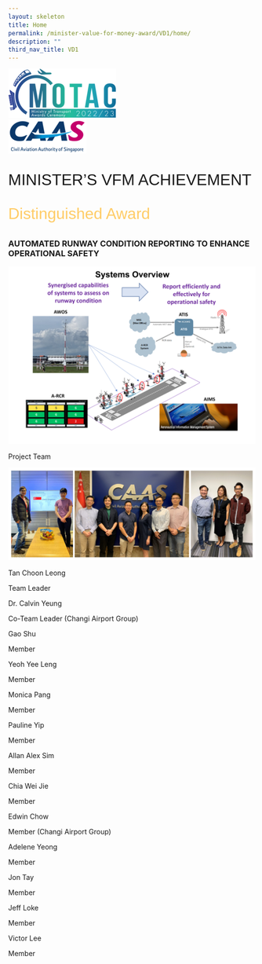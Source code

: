 ```yaml
---
layout: skeleton
title: Home
permalink: /minister-value-for-money-award/VD1/home/
description: ""
third_nav_title: VD1
---
```

<style>
  .raleway-font {
    font-family: "Raleway", sans-serif;
    font-size: 2rem;
  }

  .distinguished-award {
    font-family: 'Vivaldi', sans-serif;
    font-size: 2rem;
    color: #ffcc66;
  }

</style>

<div class="container py-5 bg-card">
  <div class="row">
    <div class="col-sm-12 pt-4 pb-3 text-center">
      <img src="/images/Logos/MOTAC_header.png" alt="motac logo" class="img-fluid" />
    </div>
  </div>
  <div class="row border border-4 border-info">
    <div class="col-sm-4 py-3 text-center d-flex flex-column align-items-center justify-content-center">
      <img src="/images/Logos/CAAS.png" class="img-fluid" alt="CAAS" />
    </div>
    <div class="col-sm-8 py-3 text-center bg-primary d-flex justify-content-center flex-column aligin-items-center">
      <p class="mb-0 text-light font-weight-bold raleway-font"> MINISTER’S VFM ACHIEVEMENT </p>
      <p class="mb-0 distinguished-award">Distinguished Award</p>
    </div>
  </div>
  <div class="row">
    <div class="col-12">
      <h3 class="text-center text-primary font-weight-bold ">AUTOMATED RUNWAY CONDITION REPORTING TO ENHANCE OPERATIONAL SAFETY</h3>
      <img src="/images/VFM/VD1/VD1 IconicPic2.png" class="img-fluid border my-5" />
    </div>
  </div>
  <div class="row">
    <div class="col-sm-12 text-center py-2 my-2 bg-secondary">
      <p class="mb-0 h3 text-primary font-weight-bold text-uppercase"> Project Team​ </p>
    </div>
    <div class="col-sm-11 text-center mx-auto ">
      <img src="/images/VFM/VD1/Team_Photo_Combined.jpg" class="img-fluid border border-5 border-secondary" alt="" />
    </div>
    <div class="row py-5">
      <div class="col-sm-6">
        <div class="row">
          <div class="col-sm-6">
            <p class="mb-2 h5 text-primary font-weight-bold"> Tan Choon Leong </p>
          </div>
          <div class="col-sm-6">
            <p class="mb-2 h5 text-primary font-weight-bold"> Team Leader​ </p>
          </div>
        </div>
        <div class="row">
          <div class="col-sm-6">
            <p class="mb-2 h5 text-primary font-weight-bold"> Dr. Calvin Yeung </p>
          </div>
          <div class="col-sm-6">
            <p class="mb-2 h5 text-primary font-weight-bold"> Co-Team Leader (Changi Airport Group) </p>
          </div>
        </div>
        <div class="row">
          <div class="col-sm-6">
            <p class="mb-2 h5 text-primary font-weight-bold"> Gao Shu </p>
          </div>
          <div class="col-sm-6">
            <p class="mb-2 h5 text-primary font-weight-bold"> Member </p>
          </div>
        </div>
        <div class="row">
          <div class="col-sm-6">
            <p class="mb-2 h5 text-primary font-weight-bold"> Yeoh Yee Leng </p>
          </div>
          <div class="col-sm-6">
            <p class="mb-2 h5 text-primary font-weight-bold"> Member </p>
          </div>
        </div>
        <div class="row">
          <div class="col-sm-6">
            <p class="mb-2 h5 text-primary font-weight-bold"> Monica Pang </p>
          </div>
          <div class="col-sm-6">
            <p class="mb-2 h5 text-primary font-weight-bold"> Member </p>
          </div>
        </div>
        <div class="row">
          <div class="col-sm-6">
            <p class="mb-2 h5 text-primary font-weight-bold"> Pauline Yip </p>
          </div>
          <div class="col-sm-6">
            <p class="mb-2 h5 text-primary font-weight-bold"> Member </p>
          </div>
        </div>
      </div>
      <div class="col-sm-6">
        <div class="row">
          <div class="col-sm-6">
            <p class="mb-2 h5 text-primary font-weight-bold"> Allan Alex Sim </p>
          </div>
          <div class="col-sm-6">
            <p class="mb-2 h5 text-primary font-weight-bold"> Member  </p>
          </div>
        </div>
        <div class="row">
          <div class="col-sm-6">
            <p class="mb-2 h5 text-primary font-weight-bold"> Chia Wei Jie </p>
          </div>
          <div class="col-sm-6">
            <p class="mb-2 h5 text-primary font-weight-bold"> Member  </p>
          </div>
        </div>
        <div class="row">
          <div class="col-sm-6">
            <p class="mb-2 h5 text-primary font-weight-bold"> Edwin Chow​ </p>
          </div>
          <div class="col-sm-6">
            <p class="mb-2 h5 text-primary font-weight-bold"> Member (Changi Airport Group) </p>
          </div>
        </div>
        <div class="row">
          <div class="col-sm-6">
            <p class="mb-2 h5 text-primary font-weight-bold"> Adelene Yeong​ </p>
          </div>
          <div class="col-sm-6">
            <p class="mb-2 h5 text-primary font-weight-bold"> Member </p>
          </div>
        </div>
        <div class="row">
          <div class="col-sm-6">
            <p class="mb-2 h5 text-primary font-weight-bold"> Jon Tay​ </p>
          </div>
          <div class="col-sm-6">
            <p class="mb-2 h5 text-primary font-weight-bold"> Member </p>
          </div>
        </div>
        <div class="row">
          <div class="col-sm-6">
            <p class="mb-2 h5 text-primary font-weight-bold"> Jeff Loke​ </p>
          </div>
          <div class="col-sm-6">
            <p class="mb-2 h5 text-primary font-weight-bold"> Member </p>
          </div>
        </div>
        <div class="row">
          <div class="col-sm-6">
            <p class="mb-2 h5 text-primary font-weight-bold"> Victor Lee​ </p>
          </div>
          <div class="col-sm-6">
            <p class="mb-2 h5 text-primary font-weight-bold"> Member </p>
          </div>
        </div>
      </div>
    </div>
  </div>
</div>
